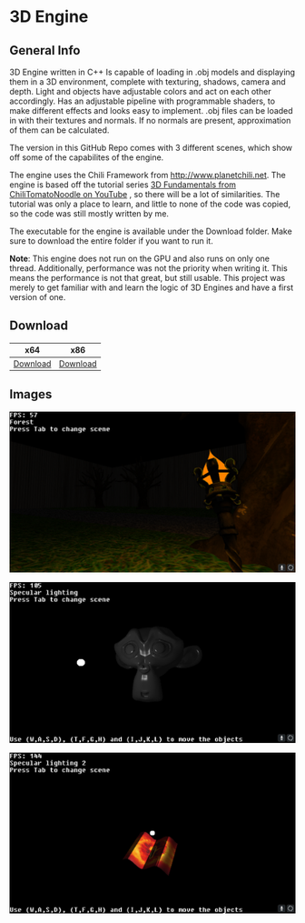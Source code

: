 # 3D Engine

## General Info

3D Engine written in C++
Is capable of loading in .obj models and displaying them in a 3D environment, complete with texturing, shadows, camera and depth.
Light and objects have adjustable colors and act on each other accordingly.
Has an adjustable pipeline with programmable shaders, to make different effects and looks easy to implement.
.obj files can be loaded in with their textures and normals. If no normals are present, approximation of them can be calculated.

The version in this GitHub Repo comes with 3 different scenes, which show off some of the capabilites of the engine.

The engine uses the Chili Framework from http://www.planetchili.net. The engine is based off the tutorial series [3D Fundamentals from ChiliTomatoNoodle on YouTube](https://youtu.be/uehGqieEbus?si=woLOXUblHZqOfrUq) </a>, so there will be a lot of similarities. The tutorial was only a place to learn, and little to none of the code was copied, so the code was still mostly written by me.

The executable for the engine is available under the Download folder. Make sure to download the entire folder if you want to run it.

**Note**: This engine does not run on the GPU and also runs on only one thread. Additionally, performance was not the priority when writing it. This means the performance is not that great, but still usable. This project was merely to get familiar with and learn the logic of 3D Engines and have a first version of one.

## Download

| x64  | x86 |
| ------------- | ------------- |
| [Download](Download/x64.zip)  | [Download](Download/x86.zip)  |

## Images

![Forest scene](Images/Forest.png)

![Specular lighting](Images/Specular_lighting.png)

![Specular lighting 2](Images/Specular_lighting_2.png)
